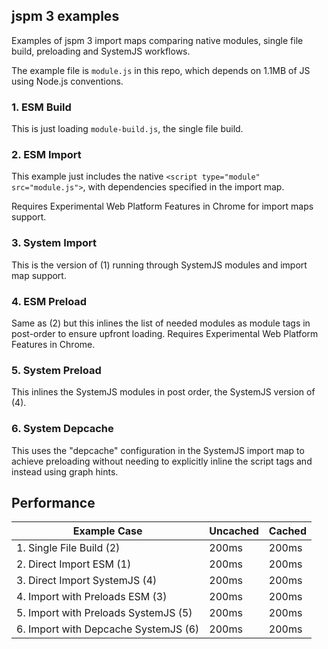## jspm 3 examples

Examples of jspm 3 import maps comparing native modules, single file build, preloading and SystemJS workflows.

The example file is `module.js` in this repo, which depends on 1.1MB of JS using Node.js conventions.

### 1. ESM Build

This is just loading `module-build.js`, the single file build.

### 2. ESM Import

This example just includes the native `<script type="module" src="module.js">`, with dependencies specified in the import map.

Requires Experimental Web Platform Features in Chrome for import maps support.

### 3. System Import

This is the version of (1) running through SystemJS modules and import map support.

### 4. ESM Preload

Same as (2) but this inlines the list of needed modules as module tags in post-order to ensure upfront loading. Requires Experimental Web Platform Features in Chrome.

### 5. System Preload

This inlines the SystemJS modules in post order, the SystemJS version of (4).

### 6. System Depcache

This uses the "depcache" configuration in the SystemJS import map to achieve
preloading without needing to explicitly inline the script tags and instead using graph hints.

## Performance

| Example Case                         | Uncached | Cached |
| -------------------------------------| -------- | ------ |
| 1. Single File Build (2)             | 200ms    | 200ms  |
| 2. Direct Import ESM (1)             | 200ms    | 200ms  |
| 3. Direct Import SystemJS (4)        | 200ms    | 200ms  |
| 4. Import with Preloads ESM (3)      | 200ms    | 200ms  |
| 5. Import with Preloads SystemJS (5) | 200ms    | 200ms  |
| 6. Import with Depcache SystemJS (6) | 200ms    | 200ms  |
